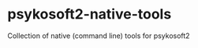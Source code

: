 psykosoft2-native-tools
=======================

Collection of native (command line) tools for psykosoft2

